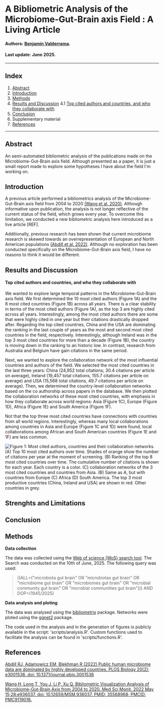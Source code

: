 # **A Bibliometric Analysis of the Microbiome-Gut-Brain axis Field : A Living Article**

#### Authors: [Benjamin Valderrama](https://benjamin-valderrama.github.io/about.html).

#### Last update: June 2025.

------------------------------------------------------------------------

## Index

1.  [Abstract](https://github.com/Benjamin-Valderrama/bibliometrics_mgba?tab=readme-ov-file#abstract)
2.  [Introduction](https://github.com/Benjamin-Valderrama/bibliometrics_mgba?tab=readme-ov-file#introduction)
3.  [Methods](https://github.com/Benjamin-Valderrama/bibliometrics_mgba?tab=readme-ov-file#methods)
4.  [Results and Discussion](https://github.com/Benjamin-Valderrama/bibliometrics_mgba?tab=readme-ov-file#results-and-discussion)
        4.1 [Top cited authors and countries, and who they collaborate with](https://github.com/Benjamin-Valderrama/bibliometrics_mgba?tab=readme-ov-file#top-cited-authors-and-countries-and-who-they-collaborate-with)
5.  [Conclusion](https://github.com/Benjamin-Valderrama/bibliometrics_mgba?tab=readme-ov-file#conclusion)
6.  Supplementary material
7.  [References](https://github.com/Benjamin-Valderrama/bibliometrics_mgba?tab=readme-ov-file#references)

------------------------------------------------------------------------

## Abstract

An semi-automated bibliometric analysis of the publications made on the Microbiome-Gut-Brain axis field. Although presented as a paper, it is just a small report made to explore some hypotheses I have about the field I'm working on.

## Introduction

A previous article performed a bibliometrics analysis of the Microbiome-Gut-Brain axis field from 2004 to 2020 [(Wang et al. 2020)](https://pmc.ncbi.nlm.nih.gov/articles/PMC9119018/). Although informative upon publication, the analysis is not longer reflective of the current status of the field, which grows every year. To overcome this limitation, we conducted a new bibliometric analysis here introduced as a live article [REF].

Additionally, previous research has been shown that current microbiome research is skewed towards an overrepresentation of European and North American populations [(Abdill et al. 2022)](https://journals.plos.org/plosbiology/article?id=10.1371/journal.pbio.3001536). Although no exploration has been conducted specifically on the Microbiome-Gut-Brain axis field, I have no reasons to think it would be different.

## Results and Discussion

#### Top cited authors and countries, and who they collaborate with

We wanted to explore large temporal patterns in the Microbiome-Gut-Brain axis field. We first determined the 10 most cited authors (Figure 1A) and the 8 most cited countries (Figure 1B) across all years. There is a clear stability in terms of the most cited authors (Figure 1A), as the top 3 are highly cited across all years. Interestingly, among the most cited authors there are some that were highly cited in one year but their citations drastically dropped after. Regarding the top cited countries, China and the USA are dominating the ranking in the last couple of years as the most and second most cited countries in the field, respectively. Interestingly, although Ireland was in the top 3 most cited countries for more than a decade (Figure 1B), the country is moving down in the ranking to an historic low. In contrast, research from Australia and Belgium have gain citations in the same period.

Next, we wanted to explore the collaboration network of the most influential countries and authors of the field. We selected the most cited countries in the last three years: China (24,952 total citations; 30.4 citations per article on average), Ireland (19,457 total citations, 155.7 citations per article on average) and USA (15,568 total citations, 49.7 citations per article on average). Then, we determined the country-level collaboration networks based on the co authorship across papers in the database. We then plotted the collaboration networks of these most cited countries, with emphasis in how they collaborate across world regions: Asia (Figure 1C), Europe (Figure 1D), Africa (Figure 1E) and South America (Figure 1F).

Not that the top three most cited countries have connections with countries from all world regions. Interestingly, whereas many local collaborations among countries in Asia and Europe (Figure 1C and 1D) were found, local collaborations among African and South American countries (Figure 1E and 1F) are less common.

![**Figure 1: Most cited authors, countries and their collaboration networks.** (A) Top 10 most cited authors over time. Shades of orange show the number of citations per year at the moment of screening. (B) Ranking of the top 8 most cited countries over time. The cumulative number of citations is shown for each year. Each country is a color. (C) collaboration networks of the 3 most cited countries and countries from Asia. (B) Same as A, but with countries from Europe (C) Africa (D) South America. The top 3 most productive countries (China, Ireland and USA) are shown in red. Other countries in grey.](outputs/mains/figure1.jpg)

## Strenghts and Limitations

## Conclusion

## Methods

**Data collection**

The data was collected using the [Web of science (WoS) search tool](https://www-webofscience-com.ucc.idm.oclc.org/wos/woscc/basic-search). The Search was conducted on the 10th of June, 2025. The following query was used:

> ((ALL=("microbiota gut brain" OR "microbiotas gut brain" OR "microbiome gut brain" OR "microbiomes gut brain" OR "microbial community gut brain" OR "microbial communities gut brain"))) AND DOP=(1945/2025)

**Data analysis and ploting**

The data was analysed using the [bibliometrix](https://www.bibliometrix.org/home/) package. Networks were ploted using the [ggnet2](https://briatte.github.io/ggnet/#:~:text=The%20ggnet2%20function%20is%20a,one%2Dmode%20igraph%20network%20objects.) package.

The code used in the analysis and in the generation of figures is publicly available in the script: 'scripts/analysis.R'. Custom functions used to facilitate the analysis can be found in 'scripts/functions.R'.

## References

[Abdill RJ, Adamowicz EM, Blekhman R (2022) Public human microbiome data are dominated by highly developed countries. PLOS Biology 20(2): e3001536. doi: 10.1371/journal.pbio.3001536](https://journals.plos.org/plosbiology/article?id=10.1371/journal.pbio.3001536)

[Wang H, Long T, You J, Li P, Xu Q. Bibliometric Visualization Analysis of Microbiome-Gut-Brain Axis from 2004 to 2020. Med Sci Monit. 2022 May 15;28:e936037. doi: 10.12659/MSM.936037. PMID: 35568968; PMCID: PMC9119018.](https://pmc.ncbi.nlm.nih.gov/articles/PMC9119018/)
